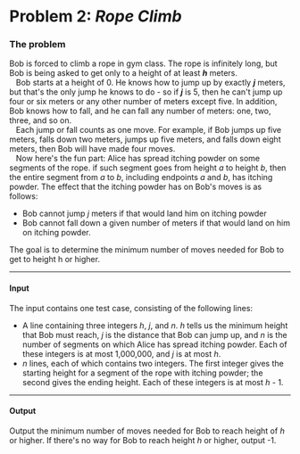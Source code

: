 # Problem 2: _Rope Climb_

### The problem

Bob is forced to climb a rope in gym class. The rope is infinitely long, but Bob is being asked to get only to a height
of at least _**h**_ meters.  
&nbsp;&nbsp; Bob starts at a height of 0. He knows how to jump up by exactly _**j**_ meters, but that's the only jump he
knows to do - so if _**j**_ is 5, then he can't jump up four or six meters or any other number of meters except five. In
addition, Bob knows how to fall, and he can fall any number of meters: one, two, three, and so on.  
&nbsp;&nbsp; Each jump or fall counts as one move. For example, if Bob jumps up five meters, falls down two meters,
jumps up five meters, and falls down eight meters, then Bob will have made four moves.  
&nbsp;&nbsp; Now here's the fun part: Alice has spread itching powder on some segments of the rope. if such segment goes
from height _a_ to height _b_, then the entire segment from _a_ to _b_, including endpoints _a_ and _b_, has itching
powder. The effect that the itching powder has on Bob's moves is as follows:

- Bob cannot jump _j_ meters if that would land him on itching powder
- Bob cannot fall down a given number of meters if that would land on him on itching powder.  

The goal is to determine the minimum number of moves needed for Bob to get to height h or higher.

---
#### Input
The input contains one test case, consisting of the following lines:
- A line containing three integers _h_, _j_, and _n_. _h_ tells us the minimum height that Bob must reach, _j_ is the
distance that Bob can jump up, and _n_ is the number of segments on which Alice has spread itching powder. Each of these
integers is at most 1,000,000, and _j_ is at most _h_.
- _n_ lines, each of which contains two integers. The first integer gives the starting height for a segment of the rope
with itching powder; the second gives the ending height. Each of these integers is at most _h_ - 1.

---
#### Output
Output the minimum number of moves needed for Bob to reach height of _h_ or higher. If there's no way for Bob
to reach height _h_ or higher, output -1.
